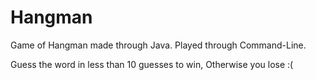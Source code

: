 # Hangman
Game of Hangman made through Java. Played through Command-Line.

Guess the word in less than 10 guesses to win, Otherwise you lose :(

